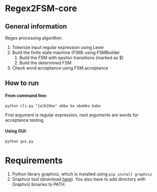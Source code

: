 # Regex2FSM-core

## General information

Regex processing algorithm:

1. Tokenize input regular expression using Lexer
2. Build the finite state machine (FSM) using FSMBuilder
    1. Build the FSM with epsilon transitions (marked as $)
    2. Build the determined FSM
3. Check word acceptance using FSM.acceptance

## How to run

#### From command line:
```
python cli.py "{a|b}bba" abba ba ababba baba
```
First argument is regular expression, next arguments are words for acceptance testing.

#### Using GUI:
```
python gui.py
```

# Requirements

1. Python library graphviz, which is installed using ```pip install graphviz```
2. Graphviz tool (download [here](http://www.graphviz.org/Download..php)). You also have to add directory with Graphviz binaries to PATH.
